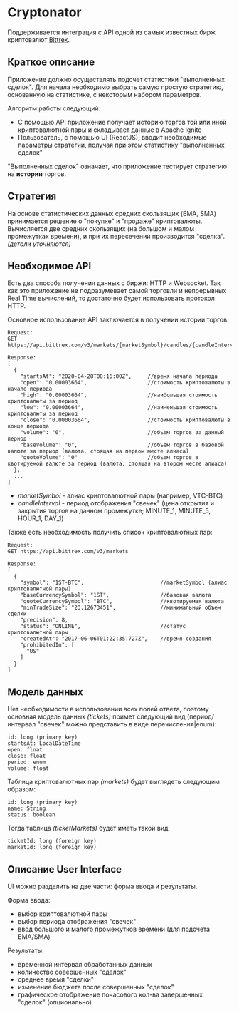 # Cryptonator
Поддерживается интеграция с API одной из самых известных бирж криптовалют [Bittrex](https://global.bittrex.com/).
## Краткое описание 
Приложение должно осуществлять подсчет статистики "выполненных сделок". Для начала необходимо выбрать самую простую стратегию, основанную на статистике, с некоторым набором параметров. 

Алгоритм работы следующий:
* С помощью API приложение получает историю торгов той или иной криптовалютной пары и складывает данные в Apache Ignite
* Пользователь, с помощью UI (ReactJS), вводит необходимые параметры стратегии, получая при этом статистику "выполненных сделок"

"Выполненных сделок" означает, что приложение тестирует стратегию на **истории** торгов.
## Стратегия
На основе статистических данных средних скользящих (EMA, SMA) принимается решение о "покупке" и "продаже" криптовалюты. Вычисляется две средних скользящих (на большом и малом промежутках времени), и при их пересечении производится "сделка".  _(детали уточняются)_ 
## Необходимое API
Есть два способа получения данных с биржи: HTTP и Websocket. Так как это приложение не подразумевает самой торговли и непрерывных Real Time вычислений, то достаточно будет использовать протокол HTTP.

Основное использование API заключается в получении истории торгов. 
```
Request:
GET https://api.bittrex.com/v3/markets/{marketSymbol}/candles/{candleInterval}/recent
```
```
Response:
[
  {
    "startsAt": "2020-04-28T08:16:00Z",     //время начала периода
    "open": "0.00003664",                   //стоимость криптовалюты в начале периода
    "high": "0.00003664",                   //наибольшая стоимость криптовалюты за период
    "low": "0.00003664",                    //наименьшая стоимость криптовалюты за период
    "close": "0.00003664",                  //стоимость криптовалюты в конце периода
    "volume": "0",                          //объем торгов за данный период
    "baseVolume": "0",                      //объем торгов в базовой валюте за период (валюта, стоящая на первом месте алиаса)
    "quoteVolume": "0"                      //объем торгов в квотируемой валюте за период (валюта, стоящая на втором месте алиаса)
  },
  ...
]
```
* _marketSymbol_ - алиас криптовалютной пары (например, VTC-BTC)
* _candleInterval_ - период отображения "свечек" (цена открытия и закрытия торгов на данном промежутке; MINUTE_1, MINUTE_5, HOUR_1, DAY_1)

Также есть необходимость получить список криптовалютных пар:
```
Request:
GET https://api.bittrex.com/v3/markets
```
```
Response:
[
  {
    "symbol": "1ST-BTC",                        //marketSymbol (алиас криптовалютной пары)
    "baseCurrencySymbol": "1ST",                //базовая валюта
    "quoteCurrencySymbol": "BTC",               //квотируемая валюта
    "minTradeSize": "23.12673451",              //минимальный объем сделки
    "precision": 8,
    "status": "ONLINE",                         //статус криптовалютной пары
    "createdAt": "2017-06-06T01:22:35.727Z",    //время создания
    "prohibitedIn": [
      "US"
    ]
  }
]
```
## Модель данных
Нет необходимости в использовании всех полей ответа, поэтому основная модель данных _(tickets)_ примет следующий вид (период/интервал "свечек" можно представить в виде перечисления|enum):
```
id: long (primary key)
startsAt: LocalDateTime
open: float
close: float
period: enum
volume: float
```
Таблица криптовалютных пар _(markets)_ будет выглядеть следующим образом:
```
id: long (primary key)
name: String
status: boolean
```
Тогда таблица _(ticketMarkets)_ будет иметь такой вид:
```
ticketId: long (foreign key)
marketId: long (foreign key)
```
## Описание User Interface
UI можно разделить на две части: форма ввода и результаты.

Форма ввода:
* выбор криптовалютной пары
* выбор периода отображения "свечек"
* ввод большого и малого промежутков времени (для подсчета EMA/SMA)

Результаты:
* временной интервал обработанных данных
* количество совершенных "сделок"
* среднее время "сделки"
* изменение бюджета после совершенных "сделок"
* графическое отображение почасового кол-ва завершенных "сделок" (опционально)